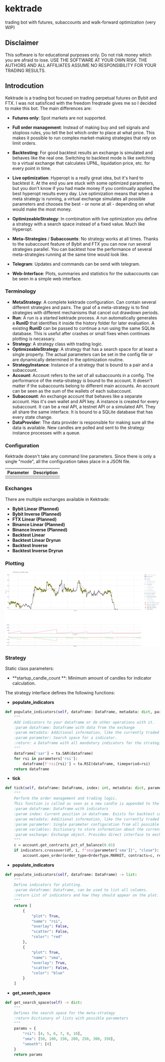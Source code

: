 # kektrade
trading bot with futures, subaccounts and walk-forward optimization (very WIP)

## Disclaimer
This software is for educational purposes only. Do not risk money which you are afraid to lose. USE THE SOFTWARE AT YOUR OWN RISK. THE AUTHORS AND ALL AFFILIATES ASSUME NO RESPONSIBILITY FOR YOUR TRADING RESULTS.

## Introdcution

Kektrade is a trading bot focused on trading perpetual futures on Bybit and FTX. I was not satisficed with the freedom freqtrade gives me so I decided to make this bot. The main differences are:

* **Futures only**: Spot markets are not supported.

* **Full order management**: Instead of making buy and sell signals and stoploss rules, you tell the bot which order to place at what price. This makes it possible to run complex market-making strategies that rely on limit orders.
* **Backtesting**: For good backtest results an exchange is simulated and behaves like the real one. Switching to backtest mode is like switching to a virtual exchange that calculates UPNL, liquidation price, etc. for every point in time.
* **Live optimization**: Hyperopt is a really great idea, but it's hard to backtest it. At the end you are stuck with some optimized parameters, but you don't know if you had made money if you continually applied the best hyperopt results every day. Live optimization means that when a meta strategy is running, a virtual exchange simulates all possible parameters and chooses the best - or none at all - depending on what would make the most money. 
* **OptimizeableStrategy**: In combination with live optimization you define a strategy with a search space instead of a fixed value. Much like Hyperopt.
* **Meta-Strategies** / **Subaccounts**: No strategy works at all times. Thanks to the subaccount feature of Bybit and FTX you can now run several strategies parallel. You can backtest how the performance of several meta-strategies running at the same time would look like. 
* **Telegram**: Updates and commands can be send with telegram.
* **Web-Interface**: Plots, summaries and statistics for the subaccounts can be seen in a simple web interface.

### Terminology

* **MetaStrategy**: A complete kektrade configuration. Can contain several different strategies and pairs. The goal of a meta-strategy is to find strategies with different mechanisms that cancel out drawdown periods.
* **Run**: A run is a started kektrade process. A run automatically generates a **RunID** that identifies it inside the history folder for later evaluation. A existing **RunID** can be passed to continue a run using the same SQLite database. This is useful after crashes or small fixes when continues plotting is necassary.
* **Strategy**: A strategy class with trading logic.
* **OptimizeableStrategy**: A strategy that has a search space for at least a single property. The actual parameters can be set in the config file or are dynamically determined in the optimization routine.
* **StrategyInstance**: Instance of a strategy that is bound to a pair and a subaccount.
* **Account**: Account refers to the set of all subaccounts in a config. The performance of the meta-strategy is bound to the account. It doesn't matter if the subaccounts belong to different main accounts. An account can be seen as the sum of the wallets of each subaccount.
* **Subaccount**: An exchange account that behaves like a separate account. Has it's own wallet and API key. A instance is created for every subaccount. It can be a real API, a testnet API or a simulated API. They all share the same interface. It is bound to a SQLite database that has every state change.
* **DataProvider**: The data provider is responsible for making sure all the data is available. New candles are polled and sent to the strategy instance processes with a queue.



### Configuration ###

Kektrade doesn't take any command line parameters. Since there is only a single "mode", all the configuration takes place in a JSON file. 

| Parameter | Description |
| --------- | ----------- |
|           |             |

### Exchanges ###

There are multiple exchanges available in Kektrade:

* **Bybit Linear (Planned)**
* **Bybit Inverse (Planned)**
* **FTX Linear (Planned)**
* **Binance Linear (Planned)**
* **Binance Inverse (Planned)**
* **Backtest Linear** 
* **Backtest Linear Dryrun**
* **Backtest Inverse** 
* **Backtest Inverse Dryrun**


### Plotting

![Plot example](docs/plot1.png)


### Strategy

Static class parameters:

* **startup_candle_count **: Minimum amount of candles for indicator calculation.

  

The strategy interface defines the following functions:

* **populate_indicators**

```python
def populate_indicators(self, dataframe: DataFrame, metadata: dict, parameters: dict) -> DataFrame:
    """
    Add indicators to your dataframe or do other operations with it.
    :param dataframe: Dataframe with data from the exchange
    :param metadata: Additional information, like the currently traded pair
    :param parameter: Search space for a indicator.
    :return: a Dataframe with all mandatory indicators for the strategies
    """
    dataframe['sar'] = ta.SAR(dataframe)
 	for rsi in parameters['rsi']:
 		dataframe[f'rsi{rsi}'] = ta.RSI(dataframe, timeperiod=rsi)
    return dataframe
```

* **tick**

```python
def tick(self, dataframe: DataFrame, index: int, metadata: dict, parameter: dict, variables: dict, account: ISubaccount) -> None:
    """
	Perform the order management and trading logic.
	This function is called as soon as a new candle is appended to the dataframe or in a loop in case of backtest.
	:param dataframe: Dataframe with indicators
	:param index: Current position in dataframe. Exists for backtest compatibility. In Live it is len(dataframe) -1.
	:param metadata: Additional information, like the currently traded pair
	:param parameter: Single parameter configuration from all possible combinations
	:param variables: Dictionary to store information about the current state. Stays persistent between tick calls.
	:param exchange: Exchange object. Provides direct interface to exchange.
    """
    c = account.get_contracts_pct_of_balance(0.01)
    if indicators.crossover(df, i, f"sma{parameter['sma']}", "close"):
        account.open_order(order_type=OrderType.MARKET, contracts=c, reduce_only=True)
```

* **populate_indicators**

```python
def populate_indicators(self, dataframe: DataFrame) -> list:
    """
    Define indicators for plotting.
    :param dataframe: Dataframe, can be used to list all columns.
    :return List of indicators and how they should appear on the plot.
    """
    return [
        {
            "plot": True,
            "name": "rsi",
            "overlay": False,
            "scatter": False,
            "color": "red"
        },
        {
            "plot": True,
            "name": "sma",
            "overlay": True,
            "scatter": False,
            "color": "blue"
        }
    ]
```

* **get_search_space**

```python
def get_search_space(self) -> dict:
    """
    Defines the search space for the meta-strategy
    :return Dictionary of lists with possible parameters
    """
    params = {
        "rsi": [4, 5, 6, 7, 8, 10],
        "sma": [50, 100, 150, 200, 250, 300, 350],
        "smooth": [4]
    }
    return params
```





